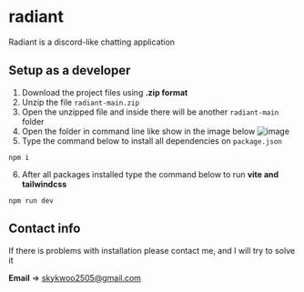 # radiant
Radiant is a discord-like chatting application

## Setup as a developer

1. Download the project files using **.zip format**
2. Unzip the file `radiant-main.zip`
3. Open the unzipped file and inside there will be another `radiant-main` folder
4. Open the folder in command line like show in the image below
![image](https://github.com/user-attachments/assets/40b7a4cc-e9a0-4917-9db7-c248a94c69d2)
5. Type the command below to install all dependencies on `package.json`
```
npm i
```
6. After all packages installed type the command below to run **vite and tailwindcss**
```
npm run dev
```

## Contact info
If there is problems with installation please contact me, and I will try to solve it

**Email** => skykwoo2505@gmail.com
